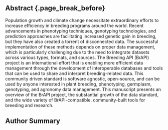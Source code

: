 ## Abstract {.page_break_before}

Population growth and climate change necessitate extraordinary efforts to increase efficiency in breeding programs around the world. 
Recent advancements in phenotyping techniques, genotyping technologies, and prediction approaches are facilitating increased genetic gain in breeding, but they have also created a torrent of disconnected data. 
The successful implementation of these methods depends on proper data management, which is particularly challenging due to the need to integrate datasets across various types, formats, and sources. 
The Breeding API (BrAPI) project is an international effort that is enabling more efficient data management through the development of interoperable databases and tools that can be used to share and interpret breeding-related data. 
This community driven standard is software agnostic, open-source, and can be used by anyone interested in plant breeding, phenotyping, germplasm, genotyping, and agronomy data management. 
This manuscript presents an overview of the BrAPI project, the substantial growth of the data standard, and the wide variety of BrAPI-compatible, community-built tools for breeding and research.

## Author Summary
